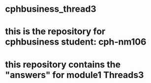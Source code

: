 # cphbusiness_thread3
# this is the repository for cphbusiness student: cph-nm106
# this repository contains the "answers" for module1 Threads3